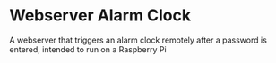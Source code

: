 # Webserver Alarm Clock
 A webserver that triggers an alarm clock remotely after a password is entered, intended to run on a Raspberry Pi
